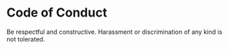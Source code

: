 
# Code of Conduct

Be respectful and constructive. Harassment or discrimination of any kind is not tolerated.
